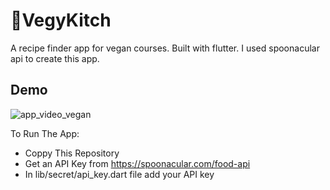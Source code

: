 
# 🌱VegyKitch

A recipe finder app for vegan courses. Built with flutter. 
I used spoonacular api to create this app.

## Demo
![app_video_vegan](https://user-images.githubusercontent.com/114522498/204005122-3ffda4ff-b6b3-4be8-8063-e56b6b72999e.gif)



To Run The App:
- Coppy This Repository
- Get an API Key from https://spoonacular.com/food-api
- In lib/secret/api_key.dart file add your API key
